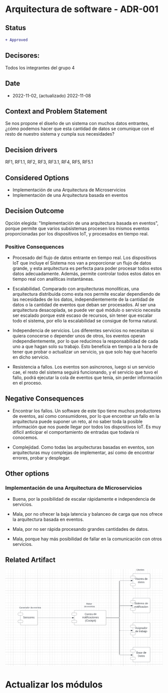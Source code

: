 # Arquitectura de software - ADR-001

## Status

```diff
+ Approved
```

## Decisores:

Todos los integrantes del grupo 4

## Date

* 2022-11-02, (actualizado) 2022-11-08

## Context and Problem Statement

Se nos propone el diseño de un sistema con muchos datos entrantes, ¿cómo podemos hacer que esta cantidad de datos se comunique con el resto de nuestro sistema y cumpla sus necesidades?

## Decision drivers

RF1, RF1.1, RF2, RF3, RF3.1, RF4, RF5, RF5.1

## Considered Options

* Implementación de una Arquitectura de Microservicios
* Implementación de una Arquitectura basada en eventos

## Decision Outcome

Opción elegida: "Implementación de una arquitectura basada en eventos", porque permite que varios subsistemas procesen los mismos eventos proporcionadas por los dispositivos IoT, y procesados en tiempo real.

### Positive Consequences

* Procesado del flujo de datos entrante en tiempo real. Los dispositivos IoT que incluye el Sistema nos van a proporcionar un flujo de datos grande, y esta arquitectura es perfecta para poder procesar todos estos datos adecuadamente. Además, permite controlar todos estos datos en tiempo real con analíticas instantáneas. 

* Escalabilidad. Comparado con arquitecturas monolíticas, una arquitectura distribuida como esta nos permite escalar dependiendo de las necesidades de los datos, independientemente de la cantidad de datos o la cantidad de eventos que deban ser procesados. Al ser una arquitectura desacoplada, se puede ver qué módulo o servicio necesita ser escalado porque esté escaso de recursos, sin tener que escalar todo el sistema, por ello la escalabilidad se consigue de forma natural.  

* Independencia de servicios. Los diferentes servicios no necesitan si quiera conocerse o depender unos de otros, los eventos operan independientemente, por lo que reducimos la responsabilidad de cada uno a que hagan solo su trabajo. Esto beneficia en tiempo a la hora de tener que probar o actualizar un servicio, ya que solo hay que hacerlo en dicho servicio. 

* Resistencia a fallos. Los eventos son asíncronos, luego si un servicio cae, el resto del sistema seguirá funcionando, y el servicio que tuvo el fallo, podrá ejecutar la cola de eventos que tenía, sin perder información en el proceso.

## Negative Consequences

* Encontrar los fallos. Un software de este tipo tiene muchos productores de eventos, así como consumidores, por lo que encontrar un fallo en la arquitectura puede suponer un reto, al no saber toda la posible información que nos puede llegar por todos los dispositivos IoT. Es muy difícil anticipar el comportamiento de entradas que todavía ni conocemos. 

* Complejidad. Como todas las arquitecturas basadas en eventos, son arquitecturas muy complejas de implementar, así como de encontrar errores, probar y desplegar.

## Other options

### Implementación de una Arquitectura de Microservicios

* Buena, por la posibilidad de escalar rápidamente e independencia de servicios. 
* Mala, por no ofrecer la baja latencia y balanceo de carga que nos ofrece la arquitectura basada en eventos. 

* Mala, por no ser rápida procesando grandes cantidades de datos. 
* Mala, porque hay más posibilidad de fallar en la comunicación con otros servicios.

## Related Artifact

![Alt text](../../Semana%201/Arquitectura/PrimeraIteracionArquitectura.jpeg)

# Actualizar los módulos